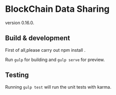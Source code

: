 # BlockChain Data Sharing

version 0.16.0.

## Build & development

First of all,please carry out npm install .

Run `gulp` for building and `gulp serve` for preview.

## Testing

Running `gulp test` will run the unit tests with karma.
